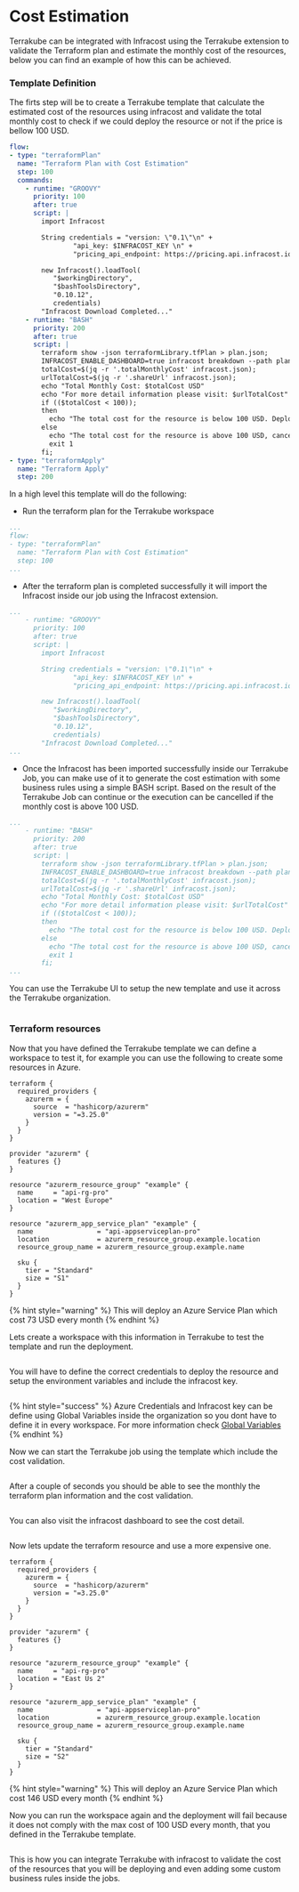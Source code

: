 # Cost Estimation

Terrakube can be integrated with Infracost using the Terrakube extension to validate the Terraform plan and estimate the monthly cost of the resources, below you can find an example of how this can be achieved.&#x20;

### Template Definition

The firts step will be to create a Terrakube template that calculate the estimated cost of the resources using infracost and validate the total monthly cost to check if we could deploy the resource or not if the price is bellow 100 USD.&#x20;

```yaml
flow:
- type: "terraformPlan"
  name: "Terraform Plan with Cost Estimation"
  step: 100
  commands:
    - runtime: "GROOVY"
      priority: 100
      after: true
      script: |
        import Infracost

        String credentials = "version: \"0.1\"\n" +
                "api_key: $INFRACOST_KEY \n" +
                "pricing_api_endpoint: https://pricing.api.infracost.io"

        new Infracost().loadTool(
           "$workingDirectory",
           "$bashToolsDirectory", 
           "0.10.12",
           credentials)
        "Infracost Download Completed..."
    - runtime: "BASH"
      priority: 200
      after: true
      script: |
        terraform show -json terraformLibrary.tfPlan > plan.json;
        INFRACOST_ENABLE_DASHBOARD=true infracost breakdown --path plan.json --format json --out-file infracost.json;
        totalCost=$(jq -r '.totalMonthlyCost' infracost.json);
        urlTotalCost=$(jq -r '.shareUrl' infracost.json);
        echo "Total Monthly Cost: $totalCost USD"
        echo "For more detail information please visit: $urlTotalCost"
        if (($totalCost < 100)); 
        then
          echo "The total cost for the resource is below 100 USD. Deployment is approved";
        else
          echo "The total cost for the resource is above 100 USD, cancelling operation";
          exit 1
        fi;
- type: "terraformApply"
  name: "Terraform Apply"
  step: 200
```

In a high level this template will do the following:

* Run the terraform plan for the Terrakube workspace

```yaml
...
flow:
- type: "terraformPlan"
  name: "Terraform Plan with Cost Estimation"
  step: 100
...
```

* After the terraform plan is completed successfully it will import the Infracost inside our job using the Infracost extension.

```yaml
...
    - runtime: "GROOVY"
      priority: 100
      after: true
      script: |
        import Infracost

        String credentials = "version: \"0.1\"\n" +
                "api_key: $INFRACOST_KEY \n" +
                "pricing_api_endpoint: https://pricing.api.infracost.io"

        new Infracost().loadTool(
           "$workingDirectory",
           "$bashToolsDirectory", 
           "0.10.12",
           credentials)
        "Infracost Download Completed..."
...
```

* Once the Infracost has been imported successfully inside our Terrakube Job, you can make use of it to generate the cost estimation with some business rules using a simple BASH script. Based on the result of the Terrakube Job can continue or the execution can be cancelled if the monthly cost is above 100 USD.

```yaml
...
    - runtime: "BASH"
      priority: 200
      after: true
      script: |
        terraform show -json terraformLibrary.tfPlan > plan.json;
        INFRACOST_ENABLE_DASHBOARD=true infracost breakdown --path plan.json --format json --out-file infracost.json;
        totalCost=$(jq -r '.totalMonthlyCost' infracost.json);
        urlTotalCost=$(jq -r '.shareUrl' infracost.json);
        echo "Total Monthly Cost: $totalCost USD"
        echo "For more detail information please visit: $urlTotalCost"
        if (($totalCost < 100)); 
        then
          echo "The total cost for the resource is below 100 USD. Deployment is approved";
        else
          echo "The total cost for the resource is above 100 USD, cancelling operation";
          exit 1
        fi;
...
```

You can use the Terrakube UI to setup the new template and use it across the Terrakube organization.

<figure><img src="../.gitbook/assets/image.png" alt=""><figcaption></figcaption></figure>

### Terraform resources

Now that you have defined the Terrakube template we can define a workspace to test it, for example you can use the following to create some resources in Azure.

```
terraform {
  required_providers {
    azurerm = {
      source  = "hashicorp/azurerm"
      version = "=3.25.0"
    }
  }
}

provider "azurerm" {
  features {}
}

resource "azurerm_resource_group" "example" {
  name     = "api-rg-pro"
  location = "West Europe"
}

resource "azurerm_app_service_plan" "example" {
  name                = "api-appserviceplan-pro"
  location            = azurerm_resource_group.example.location
  resource_group_name = azurerm_resource_group.example.name

  sku {
    tier = "Standard"
    size = "S1"
  }
}
```

{% hint style="warning" %}
This will deploy an Azure Service Plan which cost 73 USD every month
{% endhint %}

Lets create a workspace with this information in Terrakube to test the template and run the deployment.

<figure><img src="../.gitbook/assets/image (6).png" alt=""><figcaption></figcaption></figure>

You will have to define the correct credentials to deploy the resource and setup the environment variables and include the infracost key.

<figure><img src="../.gitbook/assets/image (3).png" alt=""><figcaption></figcaption></figure>

{% hint style="success" %}
Azure Credentials and Infracost key can be define using Global Variables inside the organization so you dont have to define it in every workspace. For more information check [Global Variables](../api/methods/globalvar.md)
{% endhint %}

Now we can start the Terrakube job using the template which include the cost validation.

<figure><img src="../.gitbook/assets/image (4) (5).png" alt=""><figcaption></figcaption></figure>

After a couple of seconds you should be able to see the monthly the terraform plan information and the cost validation.

<figure><img src="../.gitbook/assets/image (12).png" alt=""><figcaption></figcaption></figure>

You can also visit the infracost dashboard to see the cost detail.

<figure><img src="../.gitbook/assets/image (24).png" alt=""><figcaption></figcaption></figure>

Now lets update the terraform resource and use a more expensive one.

```
terraform {
  required_providers {
    azurerm = {
      source  = "hashicorp/azurerm"
      version = "=3.25.0"
    }
  }
}

provider "azurerm" {
  features {}
}

resource "azurerm_resource_group" "example" {
  name     = "api-rg-pro"
  location = "East Us 2"
}

resource "azurerm_app_service_plan" "example" {
  name                = "api-appserviceplan-pro"
  location            = azurerm_resource_group.example.location
  resource_group_name = azurerm_resource_group.example.name

  sku {
    tier = "Standard"
    size = "S2"
  }
}
```

{% hint style="warning" %}
This will deploy an Azure Service Plan which cost 146 USD every month
{% endhint %}

Now you can run the workspace again and the deployment will fail because it does not comply with the max cost of 100 USD every month, that you defined in the Terrakube template.

<figure><img src="../.gitbook/assets/image (4).png" alt=""><figcaption></figcaption></figure>

This is how you can integrate Terrakube with infracost to validate the cost of the resources that you will be deploying and even adding some custom business rules inside the jobs.

